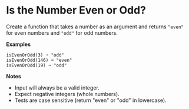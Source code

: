 # Is the Number Even or Odd?

Create a function that takes a number as an argument and returns `"even"` for even numbers and `"odd"` for odd numbers.

**Examples**
```
isEvenOrOdd(3) ➞ "odd"
isEvenOrOdd(146) ➞ "even"
isEvenOrOdd(19) ➞ "odd"
```

**Notes**
- Input will always be a valid integer.
- Expect negative integers (whole numbers).
- Tests are case sensitive (return "even" or "odd" in lowercase).